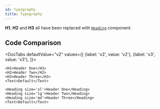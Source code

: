 ```yaml
---
id: typography
title: Typography
---
```





**H1**, **H2** and **H3** all have been replaced with [`Heading`](heading.md) component.

## Code Comparison

<DocTabs
defaultValue="v2"
values={[
{label: 'v2', value: 'v2'},
{label: 'v3', value: 'v3'},
]}>
<DocTabItem value="v2">

```tsx
<H1>Header One</H1>
<H2>Header Two</H2>
<H3>Header Three</H3>
<Text>Default</Text>
```

</DocTabItem>
<DocTabItem value="v3">

```tsx
<Heading size='xl'>Header One</Heading>
<Heading size='lg'>Header Two</Heading>
<Heading size='md'>Header Three</Heading>
<Text>Default</Text>
```

</DocTabItem>
</DocTabs>
